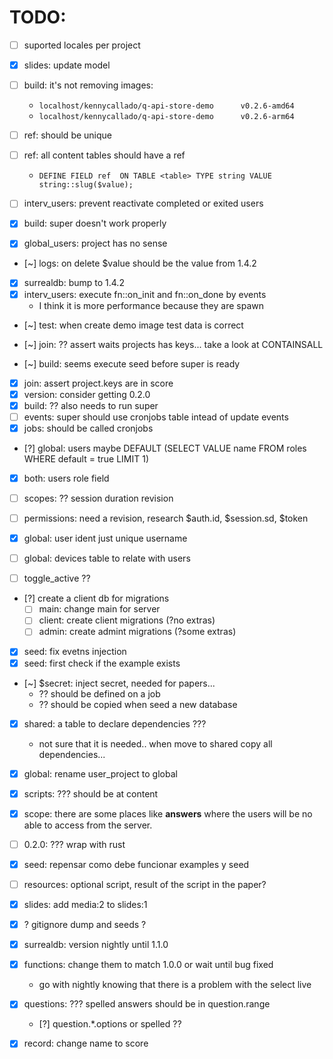 # TODO:

- [ ] suported locales per project
- [X] slides: update model

- [ ] build: it's not removing images:
  - `localhost/kennycallado/q-api-store-demo      v0.2.6-amd64`
  - `localhost/kennycallado/q-api-store-demo      v0.2.6-arm64`

- [ ] ref: should be unique
- [ ] ref: all content tables should have a ref
  - `DEFINE FIELD ref  ON TABLE <table> TYPE string VALUE string::slug($value);`
- [ ] interv_users: prevent reactivate completed or exited users

- [X] build: super doesn't work properly

- [X] global_users: project has no sense
- [~] logs: on delete $value should be the value from 1.4.2
- [X] surrealdb: bump to 1.4.2
- [X] interv_users: execute fn::on_init and fn::on_done by events
  - I think it is more performance because they are spawn

- [~] test: when create demo image test data is correct

- [~] join: ?? assert waits projects has keys... take a look at CONTAINSALL
- [~] build: seems execute seed before super is ready

- [X] join: assert project.keys are in score
- [X] version: consider getting 0.2.0
- [X] build: ?? also needs to run super
- [ ] events: super should use cronjobs table intead of update events
- [X] jobs: should be called cronjobs

- [?] global: users maybe DEFAULT (SELECT VALUE name FROM roles WHERE default = true LIMIT 1)
- [X] both: users role field

- [ ] scopes: ?? session duration revision
- [ ] permissions: need a revision, research $auth.id, $session.sd, $token

- [X] global: user ident just unique username
- [ ] global: devices table to relate with users

- [ ] toggle_active ??

- [?] create a client db for migrations
  - [ ] main: change main for server
  - [ ] client: create client migrations (?no extras)
  - [ ] admin: create admint migrations  (?some extras)

- [X] seed: fix evetns injection
- [X] seed: first check if the example exists
- [~] $secret: inject secret, needed for papers...
  - ?? should be defined on a job
  - ?? should be copied when seed a new database

- [X] shared: a table to declare dependencies ???
  - not sure that it is needed.. when move to shared
    copy all dependencies...
- [X] global: rename user_project to global
- [X] scripts: ??? should be at content
- [X] scope: there are some places like **answers** where
             the users will be no able to access from
             the server.
- [ ] 0.2.0: ??? wrap with rust
- [X] seed: repensar como debe funcionar examples y seed
- [ ] resources: optional script, result of the script in the paper?
- [X] slides: add media:2 to slides:1
- [X] ? gitignore dump and seeds ?
- [X] surrealdb: version nightly until 1.1.0
- [X] functions: change them to match 1.0.0 or wait until bug fixed
  - go with nightly knowing that there is a problem with the select live
- [X] questions: ??? spelled answers should be in question.range
  - [?] question.*.options or spelled ??
- [X] record: change name to score

